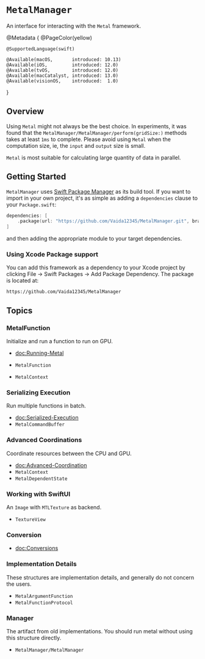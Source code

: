 # ``MetalManager``

An interface for interacting with the `Metal` framework.

@Metadata {
    @PageColor(yellow)
    
    @SupportedLanguage(swift)
    
    @Available(macOS,       introduced: 10.13)
    @Available(iOS,         introduced: 12.0)
    @Available(tvOS,        introduced: 12.0)
    @Available(macCatalyst, introduced: 13.0)
    @Available(visionOS,    introduced:  1.0)
}


## Overview

Using `Metal` might not always be the best choice. In experiments, it was found that the ``MetalManager/MetalManager/perform(gridSize:)`` methods takes at least `1ms` to complete. Please avoid using `Metal` when the computation size, ie, the `input` and `output` size is small.

`Metal` is most suitable for calculating large quantity of data in parallel.


## Getting Started

`MetalManager` uses [Swift Package Manager](https://www.swift.org/documentation/package-manager/) as its build tool. If you want to import in your own project, it's as simple as adding a `dependencies` clause to your `Package.swift`:
```swift
dependencies: [
    .package(url: "https://github.com/Vaida12345/MetalManager.git", branch: "main")
]
```
and then adding the appropriate module to your target dependencies.

### Using Xcode Package support

You can add this framework as a dependency to your Xcode project by clicking File -> Swift Packages -> Add Package Dependency. The package is located at:
```
https://github.com/Vaida12345/MetalManager
```


## Topics

### MetalFunction

Initialize and run a function to run on GPU.

- <doc:Running-Metal>
- ``MetalFunction``


- ``MetalContext``

### Serializing Execution
Run multiple functions in batch.

- <doc:Serialized-Execution>
- ``MetalCommandBuffer``

### Advanced Coordinations
Coordinate resources between the CPU and GPU.

- <doc:Advanced-Coordination>
- ``MetalContext``
- ``MetalDependentState``


### Working with SwiftUI

An `Image` with `MTLTexture` as backend.

- ``TextureView``

### Conversion

- <doc:Conversions>


### Implementation Details 

These structures are implementation details, and generally do not concern the users.

- ``MetalArgumentFunction``
- ``MetalFunctionProtocol``


### Manager
The artifact from old implementations. You should run metal without using this structure directly.

- ``MetalManager/MetalManager``
